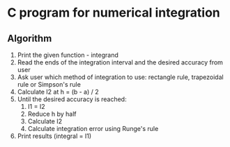 # C program for numerical integration
## Algorithm
1. Print the given function - integrand
2. Read the ends of the integration interval and the desired accuracy from user
3. Ask user which method of integration to use: rectangle rule, trapezoidal rule or Simpson's rule
4. Calculate I2 at h = (b - a) / 2
5. Until the desired accuracy is reached:
   1. I1 = I2
   2. Reduce h by half
   3. Calculate I2
   4. Calculate integration error using Runge's rule
6. Print results (integral = I1)
